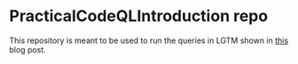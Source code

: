 # PracticalCodeQLIntroduction repo

This repository is meant to be used to run the queries in LGTM shown in [this](https://jorgectf.gitlab.io/blog/post/practical-codeql-introduction/) blog post.